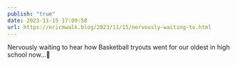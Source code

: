 ```yaml
---
publish: "true"
date: 2023-11-15 17:09:58
url: https://ericmwalk.blog/2023/11/15/nervously-waiting-to.html
---
```


Nervously waiting to hear how Basketball tryouts went for our oldest in high school now…😬
